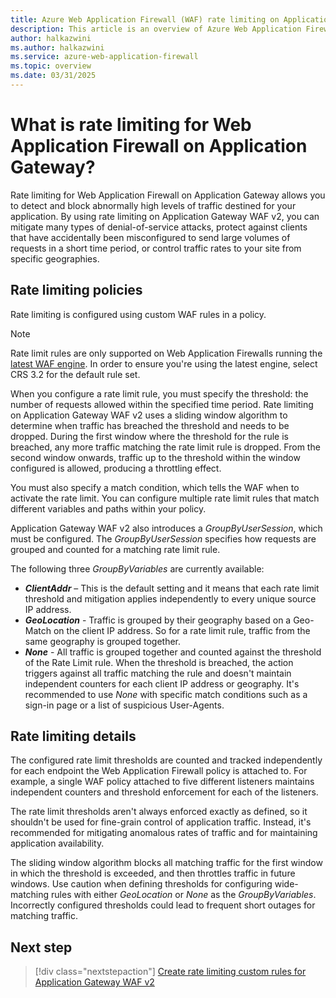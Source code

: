```yaml
---
title: Azure Web Application Firewall (WAF) rate limiting on Application Gateway
description: This article is an overview of Azure Web Application Firewall (WAF) on Application Gateway rate limiting.
author: halkazwini
ms.author: halkazwini
ms.service: azure-web-application-firewall
ms.topic: overview
ms.date: 03/31/2025
---
```


# What is rate limiting for Web Application Firewall on Application Gateway?

Rate limiting for Web Application Firewall on Application Gateway allows you to detect and block abnormally high levels of traffic destined for your application. By using rate limiting on Application Gateway WAF v2, you can mitigate many types of denial-of-service attacks, protect against clients that have accidentally been misconfigured to send large volumes of requests in a short time period, or control traffic rates to your site from specific geographies.

## Rate limiting policies

Rate limiting is configured using custom WAF rules in a policy.

> [!NOTE]
> Rate limit rules are only supported on Web Application Firewalls running the [latest WAF engine](waf-engine.md). In order to ensure you're using the latest engine, select CRS 3.2 for the default rule set.

When you configure a rate limit rule, you must specify the threshold: the number of requests allowed within the specified time period. Rate limiting on Application Gateway WAF v2 uses a sliding window algorithm to determine when traffic has breached the threshold and needs to be dropped. During the first window where the threshold for the rule is breached, any more traffic matching the rate limit rule is dropped. From the second window onwards, traffic up to the threshold within the window configured is allowed, producing a throttling effect.

You must also specify a match condition, which tells the WAF when to activate the rate limit. You can configure multiple rate limit rules that match different variables and paths within your policy.

Application Gateway WAF v2 also introduces a *GroupByUserSession*, which must be configured. The *GroupByUserSession* specifies how requests are grouped and counted for a matching rate limit rule.  

The following three *GroupByVariables* are currently available:
- ***ClientAddr*** – This is the default setting and it means that each rate limit threshold and mitigation applies independently to every unique source IP address.
- ***GeoLocation*** - Traffic is grouped by their geography based on a Geo-Match on the client IP address. So for a rate limit rule, traffic from the same geography is grouped together.
- ***None*** - All traffic is grouped together and counted against the threshold of the Rate Limit rule. When the threshold is breached, the action triggers against all traffic matching the rule and doesn't maintain independent counters for each client IP address or geography. It's recommended to use *None* with specific match conditions such as a sign-in page or a list of suspicious User-Agents.

## Rate limiting details

The configured rate limit thresholds are counted and tracked independently for each endpoint the Web Application Firewall policy is attached to. For example, a single WAF policy attached to five different listeners maintains independent counters and threshold enforcement for each of the listeners.

The rate limit thresholds aren't always enforced exactly as defined, so it shouldn't be used for fine-grain control of application traffic. Instead, it's recommended for mitigating anomalous rates of traffic and for maintaining application availability.

The  sliding window algorithm blocks all matching traffic for the first window in which the threshold is exceeded, and then throttles traffic in future windows. Use caution when defining thresholds for configuring wide-matching rules with either *GeoLocation* or *None* as the *GroupByVariables*. Incorrectly configured thresholds could lead to frequent short outages for matching traffic.

## Next step

> [!div class="nextstepaction"]
> [Create rate limiting custom rules for Application Gateway WAF v2](rate-limiting-configure.md)
